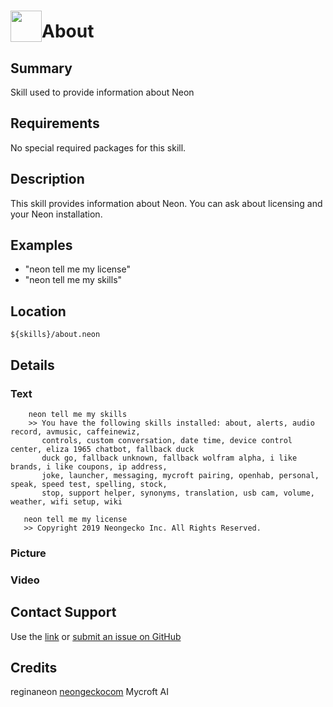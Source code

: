 # <img src='https://0000.us/klatchat/app/files/neon_images/icons/neon_skill.png' card_color="#FF8600" width="50" style="vertical-align:bottom">About

## Summary

Skill used to provide information about Neon

## Requirements

No special required packages for this skill.

## Description

This skill provides information about Neon. You can ask about licensing and your Neon installation.

## Examples
- "neon tell me my license"
- "neon tell me my skills"

## Location

    ${skills}/about.neon

## Details

### Text

        neon tell me my skills
        >> You have the following skills installed: about, alerts, audio record, avmusic, caffeinewiz,
           controls, custom conversation, date time, device control center, eliza 1965 chatbot, fallback duck
           duck go, fallback unknown, fallback wolfram alpha, i like brands, i like coupons, ip address,
           joke, launcher, messaging, mycroft pairing, openhab, personal, speak, speed test, spelling, stock,
           stop, support helper, synonyms, translation, usb cam, volume, weather, wifi setup, wiki
       
       neon tell me my license
       >> Copyright 2019 Neongecko Inc. All Rights Reserved.
### Picture

### Video

  

## Contact Support

Use the [link](https://neongecko.com/ContactUs) or [submit an issue on GitHub](https://help.github.com/en/articles/creating-an-issue)

## Credits

reginaneon [neongeckocom](https://neongecko.com/) Mycroft AI

